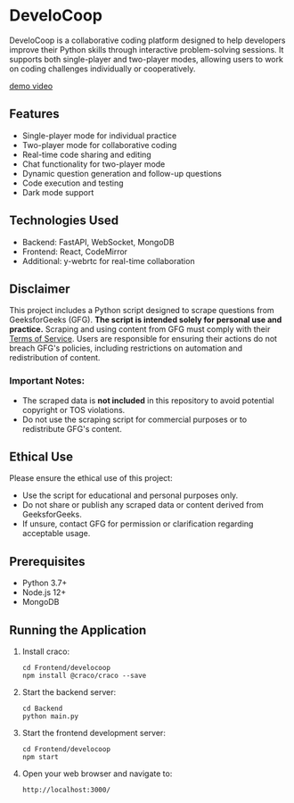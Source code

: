 # DeveloCoop

DeveloCoop is a collaborative coding platform designed to help developers improve their Python skills through interactive problem-solving sessions. It supports both single-player and two-player modes, allowing users to work on coding challenges individually or cooperatively.

[demo video](https://drive.google.com/file/d/1Dj1u0EZ083T-5t9uM0xs5KDJ3Gd0X0D-/view?usp=drive_link)

## Features

- Single-player mode for individual practice
- Two-player mode for collaborative coding
- Real-time code sharing and editing
- Chat functionality for two-player mode
- Dynamic question generation and follow-up questions
- Code execution and testing
- Dark mode support

## Technologies Used

- Backend: FastAPI, WebSocket, MongoDB
- Frontend: React, CodeMirror
- Additional: y-webrtc for real-time collaboration

## Disclaimer

This project includes a Python script designed to scrape questions from GeeksforGeeks (GFG). **The script is intended solely for personal use and practice.** Scraping and using content from GFG must comply with their [Terms of Service](https://www.geeksforgeeks.org/terms-of-service). Users are responsible for ensuring their actions do not breach GFG's policies, including restrictions on automation and redistribution of content.

### Important Notes:

- The scraped data is **not included** in this repository to avoid potential copyright or TOS violations.
- Do not use the scraping script for commercial purposes or to redistribute GFG's content.

## Ethical Use

Please ensure the ethical use of this project:

- Use the script for educational and personal purposes only.
- Do not share or publish any scraped data or content derived from GeeksforGeeks.
- If unsure, contact GFG for permission or clarification regarding acceptable usage.

## Prerequisites

- Python 3.7+
- Node.js 12+
- MongoDB

## Running the Application

1. Install craco:

   ```
   cd Frontend/develocoop
   npm install @craco/craco --save
   ```
2. Start the backend server:

   ```
   cd Backend
   python main.py
   ```
3. Start the frontend development server:

   ```
   cd Frontend/develocoop
   npm start
   ```
4. Open your web browser and navigate to:

   ```
   http://localhost:3000/
   ```
